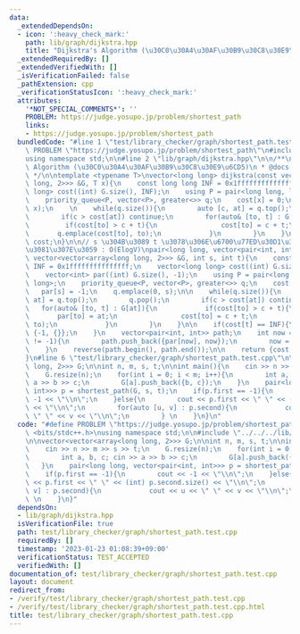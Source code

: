 ```yaml
---
data:
  _extendedDependsOn:
  - icon: ':heavy_check_mark:'
    path: lib/graph/dijkstra.hpp
    title: "Dijkstra's Algorithm (\u30C0\u30A4\u30AF\u30B9\u30C8\u30E9\u6CD5)"
  _extendedRequiredBy: []
  _extendedVerifiedWith: []
  _isVerificationFailed: false
  _pathExtension: cpp
  _verificationStatusIcon: ':heavy_check_mark:'
  attributes:
    '*NOT_SPECIAL_COMMENTS*': ''
    PROBLEM: https://judge.yosupo.jp/problem/shortest_path
    links:
    - https://judge.yosupo.jp/problem/shortest_path
  bundledCode: "#line 1 \"test/library_checker/graph/shortest_path.test.cpp\"\n#define\
    \ PROBLEM \"https://judge.yosupo.jp/problem/shortest_path\"\n#include <bits/stdc++.h>\n\
    using namespace std;\n\n#line 2 \"lib/graph/dijkstra.hpp\"\n\n/**\n * @brief Dijkstra's\
    \ Algorithm (\u30C0\u30A4\u30AF\u30B9\u30C8\u30E9\u6CD5)\n * @docs docs/graph/dijkstra.md\n\
    \ */\n\ntemplate <typename T>\nvector<long long> dijkstra(const vector<vector<array<long\
    \ long, 2>>> &G, T x){\n    const long long INF = 0x1fffffffffffffff;\n    vector<long\
    \ long> cost((int) G.size(), INF);\n    using P = pair<long long, long long>;\n\
    \    priority_queue<P, vector<P>, greater<>> q;\n    cost[x] = 0;\n    q.emplace(0,\
    \ x);\n    \n    while(q.size()){\n        auto [c, at] = q.top();\n        q.pop();\n\
    \        if(c > cost[at]) continue;\n        for(auto& [to, t] : G[at]){\n   \
    \         if(cost[to] > c + t){\n                cost[to] = c + t;\n         \
    \       q.emplace(cost[to], to);\n            }\n        }\n    }\n    return\
    \ cost;\n}\n\n// s \u304B\u3089 t \u3078\u306E\u6700\u77ED\u30D1\u30B9\u3092\u6C42\
    \u3081\u307E\u3059 : O(ElogV)\npair<long long, vector<pair<int, int>>> shortest_path(const\
    \ vector<vector<array<long long, 2>>> &G, int s, int t){\n    const long long\
    \ INF = 0x1fffffffffffffff;\n    vector<long long> cost((int) G.size(), INF);\n\
    \    vector<int> par((int) G.size(), -1);\n    using P = pair<long long, long\
    \ long>;\n    priority_queue<P, vector<P>, greater<>> q;\n    cost[s] = 0;\n \
    \   par[s] = -1;\n    q.emplace(0, s);\n\n    while(q.size()){\n        auto [c,\
    \ at] = q.top();\n        q.pop();\n        if(c > cost[at]) continue;\n     \
    \   for(auto& [to, t] : G[at]){\n            if(cost[to] > c + t){\n         \
    \       par[to] = at;\n                cost[to] = c + t;\n                q.emplace(cost[to],\
    \ to);\n            }\n        }\n    }\n\n    if(cost[t] == INF){\n        return\
    \ {-1, {}};\n    }\n    vector<pair<int, int>> path;\n    int now = t;\n    while(par[now]\
    \ != -1){\n        path.push_back({par[now], now});\n        now = par[now];\n\
    \    }\n    reverse(path.begin(), path.end());\n\n    return {cost[t], path};\n\
    }\n#line 6 \"test/library_checker/graph/shortest_path.test.cpp\"\n\nvector<vector<array<long\
    \ long, 2>>> G;\n\nint n, m, s, t;\n\nint main(){\n    cin >> n >> m >> s >> t;\n\
    \    G.resize(n);\n    for(int i = 0; i < m; i++){\n        int a, b, c; cin >>\
    \ a >> b >> c;\n        G[a].push_back({b, c});\n    }\n    pair<long long, vector<pair<int,\
    \ int>>> p = shortest_path(G, s, t);\n    if(p.first == -1){\n        cout <<\
    \ -1 << \"\\n\";\n    }else{\n        cout << p.first << \" \" << (int) p.second.size()\
    \ << \"\\n\";\n        for(auto [u, v] : p.second){\n            cout << u <<\
    \ \" \" << v << \"\\n\";\n        } \n    }\n}\n"
  code: "#define PROBLEM \"https://judge.yosupo.jp/problem/shortest_path\"\n#include\
    \ <bits/stdc++.h>\nusing namespace std;\n\n#include \"../../../lib/graph/dijkstra.hpp\"\
    \n\nvector<vector<array<long long, 2>>> G;\n\nint n, m, s, t;\n\nint main(){\n\
    \    cin >> n >> m >> s >> t;\n    G.resize(n);\n    for(int i = 0; i < m; i++){\n\
    \        int a, b, c; cin >> a >> b >> c;\n        G[a].push_back({b, c});\n \
    \   }\n    pair<long long, vector<pair<int, int>>> p = shortest_path(G, s, t);\n\
    \    if(p.first == -1){\n        cout << -1 << \"\\n\";\n    }else{\n        cout\
    \ << p.first << \" \" << (int) p.second.size() << \"\\n\";\n        for(auto [u,\
    \ v] : p.second){\n            cout << u << \" \" << v << \"\\n\";\n        }\
    \ \n    }\n}"
  dependsOn:
  - lib/graph/dijkstra.hpp
  isVerificationFile: true
  path: test/library_checker/graph/shortest_path.test.cpp
  requiredBy: []
  timestamp: '2023-01-23 01:08:39+09:00'
  verificationStatus: TEST_ACCEPTED
  verifiedWith: []
documentation_of: test/library_checker/graph/shortest_path.test.cpp
layout: document
redirect_from:
- /verify/test/library_checker/graph/shortest_path.test.cpp
- /verify/test/library_checker/graph/shortest_path.test.cpp.html
title: test/library_checker/graph/shortest_path.test.cpp
---
```


